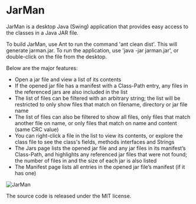 # JarMan
JarMan is a desktop Java (Swing) application that provides easy access to the classes in a Java JAR file.

To build JarMan, use Ant to run the command 'ant clean dist'.  This will generate jarman.jar.  To run the application, use 'java -jar jarman.jar', or double-click on the file from the desktop.

Below are the major features:

* Open a jar file and view a list of its contents
* If the opened jar file has a manifest with a Class-Path entry, any files in the referenced jars are also included in the list
* The list of files can be filtered with an arbitrary string; the list will be restricted to only show files that match on filename, directory or jar file name
* The list of files can also be filtered to show all files, only files that match another file on name, or only files that match on name and content (same CRC value)
* You can right-click a file in the list to view its contents, or explore the class file to see the class's fields, methods interfaces and Strings
* The Jars page lists the opened jar file and any jar files in its manifest’s Class-Path, and highlights any referenced jar files that were not found; the number of files in and the size of each jar is also listed
* The Manifest page lists all entries in the opened jar file’s manifest (if it has one)

![JarMan](http://argonium.github.io/jm.png)

The source code is released under the MIT license.
